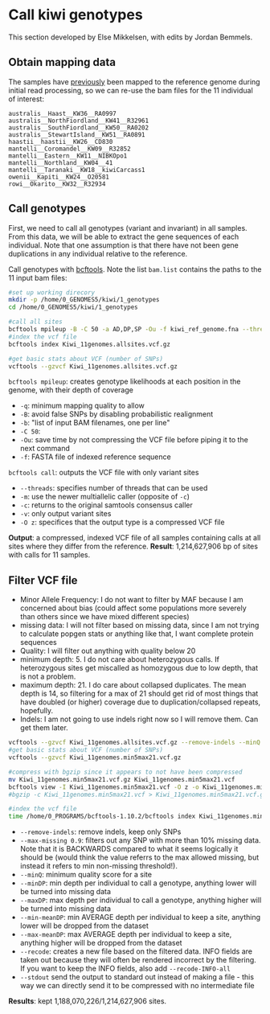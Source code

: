 # Call kiwi genotypes

This section developed by Else Mikkelsen, with edits by Jordan Bemmels.

## Obtain mapping data

The samples have [previously](https://github.com/jordanbemmels/kiwi-holocene/blob/main/02_Initial_read_processing.md) been mapped to the reference genome during initial read processing, so we can re-use the bam files for the 11 individual of interest:

```
australis__Haast__KW36__RA0997
australis__NorthFiordland__KW41__R32961
australis__SouthFiordland__KW50__RA0202
australis__StewartIsland__KW51__RA0891
haastii__haastii__KW26__CD830
mantelli__Coromandel__KW09__R32852
mantelli__Eastern__KW11__NIBKOpo1
mantelli__Northland__KW04__41
mantelli__Taranaki__KW18__kiwiCarcass1
owenii__Kapiti__KW24__O20581
rowi__Okarito__KW32__R32934
```

## Call genotypes

First, we need to call all genotypes (variant and invariant) in all samples. From this data, we will be able to extract the gene sequences of each individual. Note that one assumption is that there have not been gene duplications in any individual relative to the reference.

Call genotypes with [bcftools](https://samtools.github.io/bcftools/). Note the list ```bam.list``` contains the paths to the 11 input bam files:

```bash
#set up working direcory
mkdir -p /home/0_GENOMES5/kiwi/1_genotypes
cd /home/0_GENOMES5/kiwi/1_genotypes

#call all sites
bcftools mpileup -B -C 50 -a AD,DP,SP -Ou -f kiwi_ref_genome.fna --threads 40 -b bam.list | bcftools call --threads 20 -f GQ,GP -m -O z - > Kiwi_11genomes.allsites.vcf.gz
#index the vcf file
bcftools index Kiwi_11genomes.allsites.vcf.gz

#get basic stats about VCF (number of SNPs)
vcftools --gzvcf Kiwi_11genomes.allsites.vcf.gz

```
`bcftools mpileup`: creates genotype likelihoods at each position in the genome, with their depth of coverage
* `-q`: minimum mapping quality to allow
* `-B`: avoid false SNPs by disabling probabilistic realignment
* `-b`: "list of input BAM filenames, one per line"
* `-C 50`: 
* `-Ou`: save time by not compressing the VCF file before piping it to the next command
* `-f`: FASTA file of indexed reference sequence

`bcftools call`: outputs the VCF file with only variant sites
* `--threads`: specifies number of threads that can be used
* `-m`: use the newer multiallelic caller (opposite of `-c`)
* `-c`: returns to the original samtools consensus caller
* `-v`: only output variant sites
* `-O z`: specifices that the output type is a compressed VCF file

**Output**: a compressed, indexed VCF file of all samples containing calls at all sites where they differ from the reference.
**Result**: 1,214,627,906 bp of sites with calls for 11 samples.

## Filter VCF file

* Minor Allele Frequency: I do not want to filter by MAF because I am concerned about bias (could affect some populations more severely than others since we have mixed different species)
* missing data: I will not filter based on missing data, since I am not trying to calculate popgen stats or anything like that, I want complete protein sequences
* Quality: I will filter out anything with quality below 20
* minimum depth: 5. I do not care about heterozygous calls. If heterozygous sites get miscalled as homozygous due to low depth, that is not a problem.
* maximum depth: 21. I do care about collapsed duplicates. The mean depth is 14, so filtering for a max of 21 should get rid of most things that have doubled (or higher) coverage due to duplication/collapsed repeats, hopefully.
* Indels: I am not going to use indels right now so I will remove them. Can get them later.

```bash
vcftools --gzvcf Kiwi_11genomes.allsites.vcf.gz --remove-indels --minQ 20 --min-meanDP 5 --max-meanDP 21 --recode --stdout | gzip -c > Kiwi_11genomes.min5max21.vcf.gz 
#get basic stats about VCF (number of SNPs)
vcftools --gzvcf Kiwi_11genomes.min5max21.vcf.gz

#compress with bgzip since it appears to not have been compressed
mv Kiwi_11genomes.min5max21.vcf.gz Kiwi_11genomes.min5max21.vcf
bcftools view -I Kiwi_11genomes.min5max21.vcf -O z -o Kiwi_11genomes.min5max21.vcf.gz
#bgzip -c Kiwi_11genomes.min5max21.vcf > Kiwi_11genomes.min5max21.vcf.gz

#index the vcf file
time /home/0_PROGRAMS/bcftools-1.10.2/bcftools index Kiwi_11genomes.min5max21.vcf.gz

```
* `--remove-indels`: remove indels, keep only SNPs
* `--max-missing 0.9`: filters out any SNP with more than 10% missing data. Note that it is BACKWARDS compared to what it seems logically it should be (would think the value referrs to the max allowed missing, but instead it refers to min non-missing threshold!). 
* `--minQ`: minimum quality score for a site
* `--minDP`: min depth per individual to call a genotype, anything lower will be turned into missing data
* `--maxDP`: max depth per individual to call a genotype, anything higher will be turned into missing data
* `--min-meanDP`: min AVERAGE depth per individual to keep a site, anything lower will be dropped from the dataset
* `--max-meanDP`: max AVERAGE depth per individual to keep a site, anything higher will be dropped from the dataset
* `--recode`: creates a new file based on the filtered data. INFO fields are taken out because they will often be rendered incorrect by the filtering. If you want to keep the INFO fields, also add `--recode-INFO-all`
* `--stdout` send the output to standard out instead of making a file - this way we can directly send it to be compressed with no intermediate file

**Results**: kept 1,188,070,226/1,214,627,906 sites.

